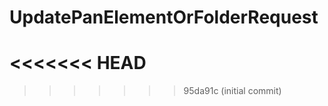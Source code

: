 # UpdatePanElementOrFolderRequest
<<<<<<< HEAD
=======

<!-- This file was generated by liblab | https://liblab.com/ -->
>>>>>>> 95da91c (initial commit)
